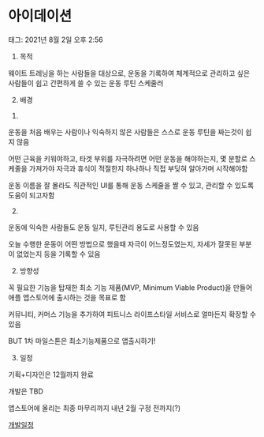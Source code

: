 # 아이데이션

태그: 2021년 8월 2일 오후 2:56

1. 목적

웨이트 트레닝을 하는 사람들을 대상으로, 운동을 기록하여 체계적으로 관리하고 싶은 사람들이 쉽고 간편하게 쓸 수 있는 운동 루틴 스케줄러

2. 배경

1)

운동을 처음 배우는 사람이나 익숙하지 않은 사람들은 스스로 운동 루틴을 짜는것이 쉽지 않음

어떤 근육을 키워야하고, 타겟 부위를 자극하려면 어떤 운동을 해야하는지, 몇 분할로 스케줄을 가져가야 자극과 휴식이 적절한지 하나하나 직접 부딪혀 알아가며 시작해야함

운동 이름을 잘 몰라도 직관적인 UI를 통해 운동 스케줄을 짤 수 있고, 관리할 수 있도록 도움이 되고자함

2.

운동에 익숙한 사람들도 운동 일지, 루틴관리 용도로 사용할 수 있음

오늘 수행한 운동이 어떤 방법으로 했을때 자극이 어느정도였는지, 자세가 잘못된 부분이 없었는지 등을 기록할 수 있음

2. 방향성

꼭 필요한 기능을 탑재한 최소 기능 제품(MVP, Minimum Viable Product)을 만들어 애플 앱스토어에 출시하는 것을 목표로 함

커뮤니티, 커머스 기능을 추가하여 피트니스 라이프스타일 서비스로 얼마든지 확장할 수 있음

BUT 1차 마일스톤은 최소기능제품으로 앱출시하기!

3. 일정

기획+디자인은 12월까지 완료

개발은 TBD

앱스토어에 올리는 최종 마무리까지 내년 2월 구정 전까지(?)

[개발일정](https://www.notion.so/b6cff9c309ee40928cebeb1c1840493b)
